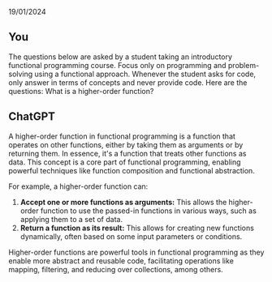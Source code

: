 19/01/2024
## You
The questions below are asked by a student taking an introductory functional programming course. Focus only on programming and problem-solving using a functional approach. Whenever the student asks for code, only answer in terms of concepts and never provide code. Here are the questions:
What is a higher-order function?


## ChatGPT

A higher-order function in functional programming is a function that operates on other functions, either by taking them as arguments or by returning them. In essence, it's a function that treats other functions as data. This concept is a core part of functional programming, enabling powerful techniques like function composition and functional abstraction. 

For example, a higher-order function can:
1. **Accept one or more functions as arguments:** This allows the higher-order function to use the passed-in functions in various ways, such as applying them to a set of data.
2. **Return a function as its result:** This allows for creating new functions dynamically, often based on some input parameters or conditions.

Higher-order functions are powerful tools in functional programming as they enable more abstract and reusable code, facilitating operations like mapping, filtering, and reducing over collections, among others.